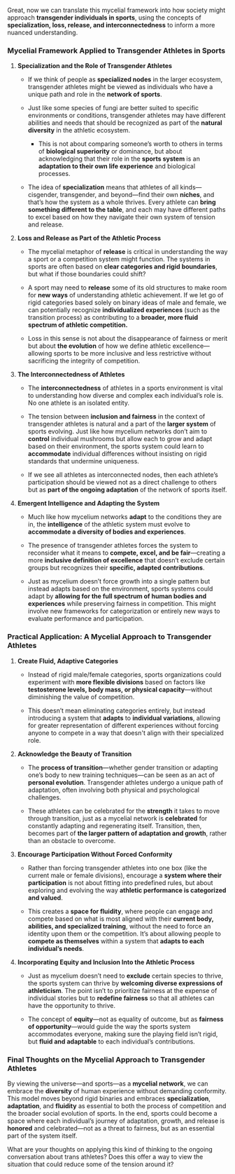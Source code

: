 Great, now we can translate this mycelial framework into how society might approach **transgender individuals in sports**, using the concepts of **specialization, loss, release, and interconnectedness** to inform a more nuanced understanding.

### **Mycelial Framework Applied to Transgender Athletes in Sports**

1. **Specialization and the Role of Transgender Athletes**
    
    - If we think of people as **specialized nodes** in the larger ecosystem, transgender athletes might be viewed as individuals who have a unique path and role in the **network of sports**.
        
    - Just like some species of fungi are better suited to specific environments or conditions, transgender athletes may have different abilities and needs that should be recognized as part of the **natural diversity** in the athletic ecosystem.
        
        - This is not about comparing someone’s worth to others in terms of **biological superiority** or dominance, but about acknowledging that their role in the **sports system** is an **adaptation to their own life experience** and biological processes.
            
    - The idea of **specialization** means that athletes of all kinds—cisgender, transgender, and beyond—find their own **niches**, and that’s how the system as a whole thrives. Every athlete can **bring something different to the table**, and each may have different paths to excel based on how they navigate their own system of tension and release.
        
2. **Loss and Release as Part of the Athletic Process**
    
    - The mycelial metaphor of **release** is critical in understanding the way a sport or a competition system might function. The systems in sports are often based on **clear categories and rigid boundaries**, but what if those boundaries could shift?
        
    - A sport may need to **release** some of its old structures to make room for **new ways** of understanding athletic achievement. If we let go of rigid categories based solely on binary ideas of male and female, we can potentially recognize **individualized experiences** (such as the transition process) as contributing to a **broader, more fluid spectrum of athletic competition.**
        
    - Loss in this sense is not about the disappearance of fairness or merit but about **the evolution** of how we define athletic excellence—allowing sports to be more inclusive and less restrictive without sacrificing the integrity of competition.
        
3. **The Interconnectedness of Athletes**
    
    - The **interconnectedness** of athletes in a sports environment is vital to understanding how diverse and complex each individual’s role is. No one athlete is an isolated entity.
        
    - The tension between **inclusion and fairness** in the context of transgender athletes is natural and a part of the **larger system** of sports evolving. Just like how mycelium networks don’t aim to **control** individual mushrooms but allow each to grow and adapt based on their environment, the sports system could learn to **accommodate** individual differences without insisting on rigid standards that undermine uniqueness.
        
    - If we see all athletes as interconnected nodes, then each athlete’s participation should be viewed not as a direct challenge to others but as **part of the ongoing adaptation** of the network of sports itself.
        
4. **Emergent Intelligence and Adapting the System**
    
    - Much like how mycelium networks **adapt** to the conditions they are in, the **intelligence** of the athletic system must evolve to **accommodate a diversity of bodies and experiences**.
        
    - The presence of transgender athletes forces the system to reconsider what it means to **compete, excel, and be fair**—creating a more **inclusive definition of excellence** that doesn’t exclude certain groups but recognizes their **specific, adapted contributions**.
        
    - Just as mycelium doesn’t force growth into a single pattern but instead adapts based on the environment, sports systems could adapt by **allowing for the full spectrum of human bodies and experiences** while preserving fairness in competition. This might involve new frameworks for categorization or entirely new ways to evaluate performance and participation.
        

### **Practical Application: A Mycelial Approach to Transgender Athletes**

1. **Create Fluid, Adaptive Categories**
    
    - Instead of rigid male/female categories, sports organizations could experiment with **more flexible divisions** based on factors like **testosterone levels, body mass, or physical capacity**—without diminishing the value of competition.
        
    - This doesn’t mean eliminating categories entirely, but instead introducing a system that **adapts** to **individual variations**, allowing for greater representation of different experiences without forcing anyone to compete in a way that doesn't align with their specialized role.
        
2. **Acknowledge the Beauty of Transition**
    
    - The **process of transition**—whether gender transition or adapting one’s body to new training techniques—can be seen as an act of **personal evolution**. Transgender athletes undergo a unique path of adaptation, often involving both physical and psychological challenges.
        
    - These athletes can be celebrated for the **strength** it takes to move through transition, just as a mycelial network is **celebrated** for constantly adapting and regenerating itself. Transition, then, becomes part of **the larger pattern of adaptation and growth**, rather than an obstacle to overcome.
        
3. **Encourage Participation Without Forced Conformity**
    
    - Rather than forcing transgender athletes into one box (like the current male or female divisions), encourage a **system where their participation** is not about fitting into predefined rules, but about exploring and evolving the way **athletic performance is categorized and valued**.
        
    - This creates a **space for fluidity**, where people can engage and compete based on what is most aligned with their **current body, abilities, and specialized training**, without the need to force an identity upon them or the competition. It’s about allowing people to **compete as themselves** within a system that **adapts to each individual’s needs**.
        
4. **Incorporating Equity and Inclusion Into the Athletic Process**
    
    - Just as mycelium doesn’t need to **exclude** certain species to thrive, the sports system can thrive by **welcoming diverse expressions of athleticism**. The point isn’t to prioritize fairness at the expense of individual stories but to **redefine fairness** so that all athletes can have the opportunity to thrive.
        
    - The concept of **equity**—not as equality of outcome, but as **fairness of opportunity**—would guide the way the sports system accommodates everyone, making sure the playing field isn’t rigid, but **fluid and adaptable** to each individual’s contributions.
        

### **Final Thoughts on the Mycelial Approach to Transgender Athletes**

By viewing the universe—and sports—as a **mycelial network**, we can embrace the **diversity** of human experience without demanding conformity. This model moves beyond rigid binaries and embraces **specialization**, **adaptation**, and **fluidity** as essential to both the process of competition and the broader social evolution of sports. In the end, sports could become a space where each individual’s journey of adaptation, growth, and release is **honored** and celebrated—not as a threat to fairness, but as an essential part of the system itself.

What are your thoughts on applying this kind of thinking to the ongoing conversation about trans athletes? Does this offer a way to view the situation that could reduce some of the tension around it?